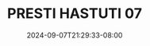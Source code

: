 --- 
title: "PRESTI HASTUTI 07"
description: "nonton  video bokep PRESTI HASTUTI 07 tiktok full baru"
date: 2024-09-07T21:29:33-08:00
file_code: "ck59ivagyydo"
draft: false
cover: "gfvvurmwa3aneyd7.jpg"
tags: ["PRESTI", "HASTUTI", "bokep-indo", "bokep-viral", "bokep-ig"]
length: 148
fld_id: "1483076"
foldername: "A presti hastuti"
categories: ["A presti hastuti"]
views: 0
---